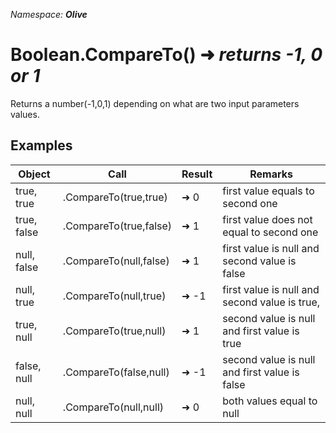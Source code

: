 *Namespace: **Olive***
# Boolean.CompareTo() ➜ *returns -1, 0 or 1*
Returns a number(-1,0,1) depending on what are two input parameters values.

## Examples

|Object|Call|Result|Remarks|
|---|---|---|---|
| true, true | .CompareTo(true,true)  | ➜ 0 | first value equals to second one
| true, false | .CompareTo(true,false)  | ➜ 1 | first value does not equal to second one
| null, false | .CompareTo(null,false)  | ➜ 1 | first value is null and second value is false
| null, true | .CompareTo(null,true)  | ➜ -1 | first value is null and second value is true,
| true, null | .CompareTo(true,null)  | ➜ 1 | second value is null and first value is true
| false, null | .CompareTo(false,null)  | ➜ -1 | second value is null and first value is false
| null, null | .CompareTo(null,null)  | ➜ 0 | both values equal to null

